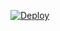 [![Deploy](https://www.herokucdn.com/deploy/button.svg)](https://dashboard.heroku.com/new?template=https://github.com/mikiadarsh25/magneto2)
